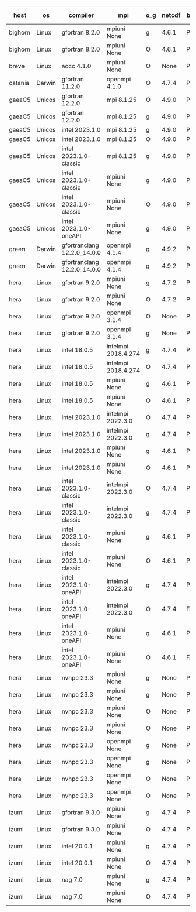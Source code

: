 

| host     | os       | compiler                              | mpi                      | o_g        | netcdf        | build       | u_pass          | u_fail          | s_pass            | s_fail            | e_pass             | e_fail             | nuopc_pass       | nuopc_fail       | artifacts link          |
|----------|----------|---------------------------------------|--------------------------|------------|---------------|-------------|-----------------|-----------------|-------------------|-------------------|--------------------|--------------------|------------------|------------------|-------------------------|
| bighorn | Linux | gfortran 8.2.0 | mpiuni None  | g | 4.6.1  | PASS | 12423 | 0 | 8 | 0 | 44 | 0 | None | None | <a href="https://github.com/esmf-org/esmf-test-artifacts/tree/dc2a6f20ba5ea1ddecdee2b148bb52c07624480a/develop/gfortran/8.2.0/g/mpiuni/None" target="_blank">dc2a6f2</a> | 
| bighorn | Linux | gfortran 8.2.0 | mpiuni None  | O | 4.6.1  | PASS | 12423 | 0 | 8 | 0 | 44 | 0 | None | None | <a href="https://github.com/esmf-org/esmf-test-artifacts/tree/6d5d01391359b620d1b1c85610cee872577c994a/develop/gfortran/8.2.0/O/mpiuni/None" target="_blank">6d5d013</a> | 
| breve | Linux | aocc 4.1.0 | mpiuni None  | O | None  | PASS | None | None | None | None | None | None | None | None | <a href="https://github.com/esmf-org/esmf-test-artifacts/tree/592c68392a9963777ddabd2ea0aaf22353f37dbd/develop/aocc/4.1.0/O/mpiuni/None" target="_blank">592c683</a> | 
| catania | Darwin | gfortran 11.2.0 | openmpi 4.1.0  | O | 4.7.4  | PASS | 14088 | 3 | 49 | 0 | 81 | 0 | 47 | 0 | <a href="https://github.com/esmf-org/esmf-test-artifacts/tree/eb31735fb0897a480caa1af12b95e7018a4d622a/develop/gfortran/11.2.0/O/openmpi/4.1.0" target="_blank">eb31735</a> | 
| gaeaC5 | Unicos | gfortran 12.2.0 | mpi 8.1.25  | O | 4.9.0  | PASS | None | None | None | None | None | None | None | None | <a href="https://github.com/esmf-org/esmf-test-artifacts/tree/bdfa8f5be735ef9952e444e7069316e193a2714a/develop/gfortran/12.2.0/O/mpi/8.1.25" target="_blank">bdfa8f5</a> | 
| gaeaC5 | Unicos | gfortran 12.2.0 | mpi 8.1.25  | g | 4.9.0  | PASS | None | None | None | None | None | None | None | None | <a href="https://github.com/esmf-org/esmf-test-artifacts/tree/41fd388b5897b0a8ef281ebff8c233fd571513b2/develop/gfortran/12.2.0/g/mpi/8.1.25" target="_blank">41fd388</a> | 
| gaeaC5 | Unicos | intel 2023.1.0 | mpi 8.1.25  | g | 4.9.0  | PASS | None | None | None | None | None | None | None | None | <a href="https://github.com/esmf-org/esmf-test-artifacts/tree/012801d6802cb8ae5081bcfd534ba99829020300/develop/intel/2023.1.0/g/mpi/8.1.25" target="_blank">012801d</a> | 
| gaeaC5 | Unicos | intel 2023.1.0 | mpi 8.1.25  | O | 4.9.0  | PASS | None | None | None | None | None | None | None | None | <a href="https://github.com/esmf-org/esmf-test-artifacts/tree/63ae97f681838d3be47ae94b8c7ee3abef26f757/develop/intel/2023.1.0/O/mpi/8.1.25" target="_blank">63ae97f</a> | 
| gaeaC5 | Unicos | intel 2023.1.0-classic | mpi 8.1.25  | g | 4.9.0  | PASS | None | None | None | None | None | None | None | None | <a href="https://github.com/esmf-org/esmf-test-artifacts/tree/e1730b205a8dfbf51aee0d19f04f78af246f93e3/develop/intel/2023.1.0-classic/g/mpi/8.1.25" target="_blank">e1730b2</a> | 
| gaeaC5 | Unicos | intel 2023.1.0-classic | mpiuni None  | g | 4.9.0  | PASS | None | None | None | None | None | None | None | None | <a href="https://github.com/esmf-org/esmf-test-artifacts/tree/51ebbc3095158bd61203c9d5114c7d7f115624b8/develop/intel/2023.1.0-classic/g/mpiuni/None" target="_blank">51ebbc3</a> | 
| gaeaC5 | Unicos | intel 2023.1.0-classic | mpiuni None  | O | 4.9.0  | PASS | None | None | None | None | None | None | None | None | <a href="https://github.com/esmf-org/esmf-test-artifacts/tree/2352097aca009fdeac5738d02d261fc922a09123/develop/intel/2023.1.0-classic/O/mpiuni/None" target="_blank">2352097</a> | 
| gaeaC5 | Unicos | intel 2023.1.0-oneAPI | mpiuni None  | g | 4.9.0  | PASS | None | None | None | None | None | None | None | None | <a href="https://github.com/esmf-org/esmf-test-artifacts/tree/31d08dd724f38ced216c5f9de107dfdd378a8abf/develop/intel/2023.1.0-oneAPI/g/mpiuni/None" target="_blank">31d08dd</a> | 
| green | Darwin | gfortranclang 12.2.0_14.0.0 | openmpi 4.1.4  | g | 4.9.2  | PASS | 14090 | 1 | 49 | 0 | 81 | 0 | 44 | 3 | <a href="https://github.com/esmf-org/esmf-test-artifacts/tree/adb3ae2a860ab09b8d3497dddff6fe8096d116e8/develop/gfortranclang/12.2.0_14.0.0/g/openmpi/4.1.4" target="_blank">adb3ae2</a> | 
| green | Darwin | gfortranclang 12.2.0_14.0.0 | openmpi 4.1.4  | g | 4.9.2  | PASS | None | None | None | None | None | None | None | None | <a href="https://github.com/esmf-org/esmf-test-artifacts/tree/c6e71e0f54310c89730d924c2791629b891b4e87/develop/gfortranclang/12.2.0_14.0.0/g/openmpi/4.1.4" target="_blank">c6e71e0</a> | 
| hera | Linux | gfortran 9.2.0 | mpiuni None  | g | 4.7.2  | PASS | 12423 | 0 | 8 | 0 | 44 | 0 | None | None | <a href="https://github.com/esmf-org/esmf-test-artifacts/tree/3f324f12c71846333d6ca5881907631cddb55fb0/develop/gfortran/9.2.0/g/mpiuni/None" target="_blank">3f324f1</a> | 
| hera | Linux | gfortran 9.2.0 | mpiuni None  | O | 4.7.2  | PASS | 12423 | 0 | 8 | 0 | 44 | 0 | None | None | <a href="https://github.com/esmf-org/esmf-test-artifacts/tree/7455589dd88a8823f94eab8e2d65166b114a52e4/develop/gfortran/9.2.0/O/mpiuni/None" target="_blank">7455589</a> | 
| hera | Linux | gfortran 9.2.0 | openmpi 3.1.4  | O | None  | PASS | 14091 | 0 | 49 | 0 | 81 | 0 | 47 | 0 | <a href="https://github.com/esmf-org/esmf-test-artifacts/tree/84de06a3a8a8f0d6ea8b4e8e4f9e099c4e513f5f/develop/gfortran/9.2.0/O/openmpi/3.1.4" target="_blank">84de06a</a> | 
| hera | Linux | gfortran 9.2.0 | openmpi 3.1.4  | g | None  | PASS | 14091 | 0 | 49 | 0 | 81 | 0 | 47 | 0 | <a href="https://github.com/esmf-org/esmf-test-artifacts/tree/ef73e3c611d5fc5336dce9c1ed70061c339b453c/develop/gfortran/9.2.0/g/openmpi/3.1.4" target="_blank">ef73e3c</a> | 
| hera | Linux | intel 18.0.5 | intelmpi 2018.4.274  | g | 4.7.4  | PASS | None | None | None | None | None | None | None | None | <a href="https://github.com/esmf-org/esmf-test-artifacts/tree/0cde3e0a9b2099c59f344ad796eae91ef5262e95/develop/intel/18.0.5/g/intelmpi/2018.4.274" target="_blank">0cde3e0</a> | 
| hera | Linux | intel 18.0.5 | intelmpi 2018.4.274  | O | 4.7.4  | PASS | None | None | None | None | None | None | None | None | <a href="https://github.com/esmf-org/esmf-test-artifacts/tree/a605b7aabe3056332a0837c24a08db2812d4601f/develop/intel/18.0.5/O/intelmpi/2018.4.274" target="_blank">a605b7a</a> | 
| hera | Linux | intel 18.0.5 | mpiuni None  | g | 4.6.1  | PASS | 12423 | 0 | 8 | 0 | 44 | 0 | None | None | <a href="https://github.com/esmf-org/esmf-test-artifacts/tree/47af80264b4c207ddc219790a4a5cc221b4331a4/develop/intel/18.0.5/g/mpiuni/None" target="_blank">47af802</a> | 
| hera | Linux | intel 18.0.5 | mpiuni None  | O | 4.6.1  | PASS | 12423 | 0 | 8 | 0 | 44 | 0 | None | None | <a href="https://github.com/esmf-org/esmf-test-artifacts/tree/7dd25cc71ea362dbe4a96982af5b95eaf36e03f4/develop/intel/18.0.5/O/mpiuni/None" target="_blank">7dd25cc</a> | 
| hera | Linux | intel 2023.1.0 | intelmpi 2022.3.0  | O | 4.7.4  | PASS | None | None | None | None | None | None | None | None | <a href="https://github.com/esmf-org/esmf-test-artifacts/tree/a2f1e8eeda97a5275964eb73b0ec59ca724becb9/develop/intel/2023.1.0/O/intelmpi/2022.3.0" target="_blank">a2f1e8e</a> | 
| hera | Linux | intel 2023.1.0 | intelmpi 2022.3.0  | g | 4.7.4  | PASS | None | None | None | None | None | None | None | None | <a href="https://github.com/esmf-org/esmf-test-artifacts/tree/98e900733fc0a38d3283be3f3d4cf9087ccce7ce/develop/intel/2023.1.0/g/intelmpi/2022.3.0" target="_blank">98e9007</a> | 
| hera | Linux | intel 2023.1.0 | mpiuni None  | g | 4.6.1  | PASS | 12423 | 0 | 8 | 0 | 44 | 0 | None | None | <a href="https://github.com/esmf-org/esmf-test-artifacts/tree/5808db535c7c9ef4fbdd09f296942a5bac8e0ae9/develop/intel/2023.1.0/g/mpiuni/None" target="_blank">5808db5</a> | 
| hera | Linux | intel 2023.1.0 | mpiuni None  | O | 4.6.1  | PASS | 12423 | 0 | 8 | 0 | 44 | 0 | None | None | <a href="https://github.com/esmf-org/esmf-test-artifacts/tree/e0dd95a2d0c7fa38f368e769cc45e134ecaaa3de/develop/intel/2023.1.0/O/mpiuni/None" target="_blank">e0dd95a</a> | 
| hera | Linux | intel 2023.1.0-classic | intelmpi 2022.3.0  | O | 4.7.4  | PASS | None | None | None | None | None | None | None | None | <a href="https://github.com/esmf-org/esmf-test-artifacts/tree/5d864477bb6f0eb3175de9b5d0ac125c75b525be/develop/intel/2023.1.0-classic/O/intelmpi/2022.3.0" target="_blank">5d86447</a> | 
| hera | Linux | intel 2023.1.0-classic | intelmpi 2022.3.0  | g | 4.7.4  | PASS | None | None | None | None | None | None | None | None | <a href="https://github.com/esmf-org/esmf-test-artifacts/tree/78f26af6ea1278536457e18c8ea2b225befa7bdf/develop/intel/2023.1.0-classic/g/intelmpi/2022.3.0" target="_blank">78f26af</a> | 
| hera | Linux | intel 2023.1.0-classic | mpiuni None  | g | 4.6.1  | PASS | 12423 | 0 | 8 | 0 | 44 | 0 | None | None | <a href="https://github.com/esmf-org/esmf-test-artifacts/tree/03e78458941e72501f50f60b7ee4ea397c14de18/develop/intel/2023.1.0-classic/g/mpiuni/None" target="_blank">03e7845</a> | 
| hera | Linux | intel 2023.1.0-classic | mpiuni None  | O | 4.6.1  | PASS | 12423 | 0 | 8 | 0 | 44 | 0 | None | None | <a href="https://github.com/esmf-org/esmf-test-artifacts/tree/ed3fd97e802b0924ef8807c1517b561eb2be7e49/develop/intel/2023.1.0-classic/O/mpiuni/None" target="_blank">ed3fd97</a> | 
| hera | Linux | intel 2023.1.0-oneAPI | intelmpi 2022.3.0  | g | 4.7.4  | PASS | None | None | None | None | None | None | None | None | <a href="https://github.com/esmf-org/esmf-test-artifacts/tree/2e06a835d4c91807965e95b0dd97b9e95273c2ba/develop/intel/2023.1.0-oneAPI/g/intelmpi/2022.3.0" target="_blank">2e06a83</a> | 
| hera | Linux | intel 2023.1.0-oneAPI | intelmpi 2022.3.0  | O | 4.7.4  | FAIL | None | None | None | None | None | None | None | None | <a href="https://github.com/esmf-org/esmf-test-artifacts/tree/15dd44d6950a071a2a35362de4206a40d66f778b/develop/intel/2023.1.0-oneAPI/O/intelmpi/2022.3.0" target="_blank">15dd44d</a> | 
| hera | Linux | intel 2023.1.0-oneAPI | mpiuni None  | g | 4.6.1  | PASS | 12423 | 0 | 8 | 0 | 44 | 0 | None | None | <a href="https://github.com/esmf-org/esmf-test-artifacts/tree/bd6881cac8dbebfe83a35c324c4d12bf38e131ac/develop/intel/2023.1.0-oneAPI/g/mpiuni/None" target="_blank">bd6881c</a> | 
| hera | Linux | intel 2023.1.0-oneAPI | mpiuni None  | O | 4.6.1  | FAIL | None | None | None | None | None | None | None | None | <a href="https://github.com/esmf-org/esmf-test-artifacts/tree/f796856a0a99c4e5c3e33f37a02879bc45ec9583/develop/intel/2023.1.0-oneAPI/O/mpiuni/None" target="_blank">f796856</a> | 
| hera | Linux | nvhpc 23.3 | mpiuni None  | g | None  | PASS | 12423 | 0 | 8 | 0 | 44 | 0 | None | None | <a href="https://github.com/esmf-org/esmf-test-artifacts/tree/5a3206c24c93a57c61f3f7be07b058e15a6053c5/develop/nvhpc/23.3/g/mpiuni/None" target="_blank">5a3206c</a> | 
| hera | Linux | nvhpc 23.3 | mpiuni None  | g | None  | PASS | None | None | None | None | None | None | None | None | <a href="https://github.com/esmf-org/esmf-test-artifacts/tree/4f6fc3f3609f6d369f0b11f17ccaff41589a4756/develop/nvhpc/23.3/g/mpiuni/None" target="_blank">4f6fc3f</a> | 
| hera | Linux | nvhpc 23.3 | mpiuni None  | O | None  | PASS | 12423 | 0 | 8 | 0 | 44 | 0 | None | None | <a href="https://github.com/esmf-org/esmf-test-artifacts/tree/813b977b901aa16d0b8f917325f078ce3724912e/develop/nvhpc/23.3/O/mpiuni/None" target="_blank">813b977</a> | 
| hera | Linux | nvhpc 23.3 | mpiuni None  | O | None  | PASS | None | None | None | None | None | None | None | None | <a href="https://github.com/esmf-org/esmf-test-artifacts/tree/eeaa6c15afa3d67b6032b9238a1054344d4459f0/develop/nvhpc/23.3/O/mpiuni/None" target="_blank">eeaa6c1</a> | 
| hera | Linux | nvhpc 23.3 | openmpi None  | g | None  | PASS | 14091 | 0 | 49 | 0 | 81 | 0 | 47 | 0 | <a href="https://github.com/esmf-org/esmf-test-artifacts/tree/27f01aa4fc7c7fbacbc021e37a0f4d4e8fcc2fa6/develop/nvhpc/23.3/g/openmpi/None" target="_blank">27f01aa</a> | 
| hera | Linux | nvhpc 23.3 | openmpi None  | g | None  | PASS | None | None | None | None | None | None | None | None | <a href="https://github.com/esmf-org/esmf-test-artifacts/tree/98c0237a058eae32275507f911b598bcb62dae19/develop/nvhpc/23.3/g/openmpi/None" target="_blank">98c0237</a> | 
| hera | Linux | nvhpc 23.3 | openmpi None  | O | None  | PASS | 14091 | 0 | 49 | 0 | 81 | 0 | 47 | 0 | <a href="https://github.com/esmf-org/esmf-test-artifacts/tree/2a75d0d5665e1247c3cea1bf4ec95b9c1d62d3b7/develop/nvhpc/23.3/O/openmpi/None" target="_blank">2a75d0d</a> | 
| hera | Linux | nvhpc 23.3 | openmpi None  | O | None  | PASS | None | None | None | None | None | None | None | None | <a href="https://github.com/esmf-org/esmf-test-artifacts/tree/9e3c0f4db8cbb3b78ba24cc21954fdcb6515dd4c/develop/nvhpc/23.3/O/openmpi/None" target="_blank">9e3c0f4</a> | 
| izumi | Linux | gfortran 9.3.0 | mpiuni None  | g | 4.7.4  | PASS | 12423 | 0 | 8 | 0 | 44 | 0 | None | None | <a href="https://github.com/esmf-org/esmf-test-artifacts/tree/31be0748e1c3587e9553fee42b2bc06627abf94a/develop/gfortran/9.3.0/g/mpiuni/None" target="_blank">31be074</a> | 
| izumi | Linux | gfortran 9.3.0 | mpiuni None  | O | 4.7.4  | PASS | 12423 | 0 | 8 | 0 | 44 | 0 | None | None | <a href="https://github.com/esmf-org/esmf-test-artifacts/tree/cf9daa1b0bca5f2194555cb9550a60d545fd364b/develop/gfortran/9.3.0/O/mpiuni/None" target="_blank">cf9daa1</a> | 
| izumi | Linux | intel 20.0.1 | mpiuni None  | g | 4.7.4  | PASS | None | None | None | None | None | None | None | None | <a href="https://github.com/esmf-org/esmf-test-artifacts/tree/36c707c9773eb84abf0e0c276569c136e5e33834/develop/intel/20.0.1/g/mpiuni/None" target="_blank">36c707c</a> | 
| izumi | Linux | intel 20.0.1 | mpiuni None  | O | 4.7.4  | PASS | None | None | None | None | None | None | None | None | <a href="https://github.com/esmf-org/esmf-test-artifacts/tree/24f3ade9d943d4d23b7e708b79882418c7acf480/develop/intel/20.0.1/O/mpiuni/None" target="_blank">24f3ade</a> | 
| izumi | Linux | nag 7.0 | mpiuni None  | g | 4.7.4  | PASS | None | None | None | None | None | None | None | None | <a href="https://github.com/esmf-org/esmf-test-artifacts/tree/b5c2fb58dc0836b81cdedf6edf26820016674505/develop/nag/7.0/g/mpiuni/None" target="_blank">b5c2fb5</a> | 
| izumi | Linux | nag 7.0 | mpiuni None  | O | 4.7.4  | PASS | 12423 | 0 | 8 | 0 | 44 | 0 | None | None | <a href="https://github.com/esmf-org/esmf-test-artifacts/tree/d3ef11fd12cd024499487e5dc91da4b11cf4c99f/develop/nag/7.0/O/mpiuni/None" target="_blank">d3ef11f</a> | 
